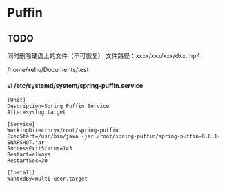 # Puffin

## TODO
同时删除硬盘上的文件（不可恢复）
文件路径：xxxx/xxx/xxx/dxx.mp4

/home/xehu/Documents/test

#### vi /etc/systemd/system/spring-puffin.service
```
[Unit]
Description=Spring Puffin Service
After=syslog.target

[Service]
WorkingDirectory=/root/spring-puffin
ExecStart=/usr/bin/java -jar /root/spring-puffin/spring-puffin-0.0.1-SNAPSHOT.jar
SuccessExitStatus=143
Restart=always
RestartSec=30

[Install]
WantedBy=multi-user.target
```